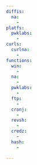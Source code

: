 ```yaml
---
diffis:
  na:
    -
platfs:
  pwklabs:
    -
curls:
  curlna:
    -
functions:
  win:
    -
  na:
    -
  pwklabs:
    -
  ftp:
    -
  cronj:
    -
  revsh:
    -
  credz:
    -
  hash:
    -

---
```

